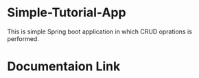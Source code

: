 # Simple-Tutorial-App

This is simple Spring boot application in which CRUD oprations is performed.

# Documentaion Link
